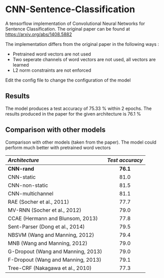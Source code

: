 # CNN-Sentence-Classification
A tensorflow implementation of Convolutional Neural Networks for Sentence Classification. The original paper can be found at https://arxiv.org/abs/1408.5882

The implementation differs from the original paper in the following ways : 
- Pretrained word vectors are not used
- Two seperate channels of word vectors are not used, all vectors are learned
- L2 norm constraints are not enforced

Edit the config file to change the configuration of the model

## Results
The model produces a test accuracy of 75.33 % within 2 epochs. The results produced in the paper for the given architecture is 76.1 %

## Comparison with other models
Comparison with other models (taken from the paper). The model could perform much better with pretrained word vectors

|_Architecture_|_Test accuracy_|
|:-------|:---:|
|**CNN-rand**|**76.1**|
|CNN-static| 81.0|
|CNN-non-static| 81.5|
|CNN-multichannel| 81.1|
|RAE (Socher et al., 2011)| 77.7|
|MV-RNN (Socher et al., 2012)| 79.0|
|CCAE (Hermann and Blunsom, 2013)| 77.8|
|Sent-Parser (Dong et al., 2014)| 79.5|
|NBSVM (Wang and Manning, 2012)| 79.4|
|MNB (Wang and Manning, 2012)| 79.0|
|G-Dropout (Wang and Manning, 2013)| 79.0|
|F-Dropout (Wang and Manning, 2013)| 79.1|
|Tree-CRF (Nakagawa et al., 2010)| 77.3|
